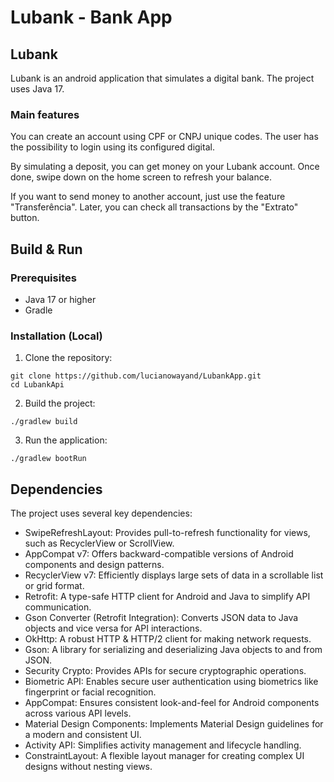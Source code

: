 # Lubank - Bank App

## Lubank
Lubank is an android application that simulates a digital bank. The project uses Java 17.

### Main features
You can create an account using CPF or CNPJ unique codes. The user has the possibility to login using its configured digital. 

By simulating a deposit, you can get money on your Lubank account. Once done, swipe down on the home screen to refresh your balance.

If you want to send money to another account, just use the feature "Transferência". Later, you can check all transactions by the "Extrato" button.

## Build & Run
### Prerequisites
* Java 17 or higher
* Gradle

### Installation (Local)
1. Clone the repository:
```shell
git clone https://github.com/lucianowayand/LubankApp.git
cd LubankApi
```

2. Build the project:
```shell
./gradlew build
```

3. Run the application:
```shell
./gradlew bootRun
```

## Dependencies
The project uses several key dependencies:

* SwipeRefreshLayout: Provides pull-to-refresh functionality for views, such as RecyclerView or ScrollView.
* AppCompat v7: Offers backward-compatible versions of Android components and design patterns.
* RecyclerView v7: Efficiently displays large sets of data in a scrollable list or grid format.
* Retrofit: A type-safe HTTP client for Android and Java to simplify API communication.
* Gson Converter (Retrofit Integration): Converts JSON data to Java objects and vice versa for API interactions.
* OkHttp: A robust HTTP & HTTP/2 client for making network requests.
* Gson: A library for serializing and deserializing Java objects to and from JSON.
* Security Crypto: Provides APIs for secure cryptographic operations.
* Biometric API: Enables secure user authentication using biometrics like fingerprint or facial recognition.
* AppCompat: Ensures consistent look-and-feel for Android components across various API levels.
* Material Design Components: Implements Material Design guidelines for a modern and consistent UI.
* Activity API: Simplifies activity management and lifecycle handling.
* ConstraintLayout: A flexible layout manager for creating complex UI designs without nesting views.
